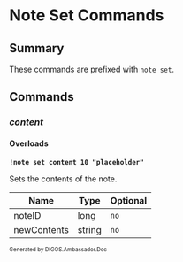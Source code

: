 ﻿Note Set Commands
=================
## Summary
These commands are prefixed with `note set`.

## Commands
### *content*
#### Overloads
**`!note set content 10 "placeholder"`**

Sets the contents of the note.

| Name | Type | Optional |
| --- | --- | --- |
| noteID | long | `no` |
| newContents | string | `no` |

<sub><sup>Generated by DIGOS.Ambassador.Doc</sup></sub>